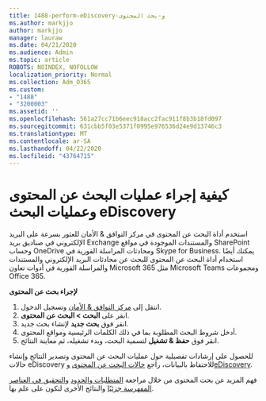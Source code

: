 ```yaml
---
title: 1488-perform-eDiscovery-و-بحث المحتوى
ms.author: markjjo
author: markjjo
manager: lauraw
ms.date: 04/21/2020
ms.audience: Admin
ms.topic: article
ROBOTS: NOINDEX, NOFOLLOW
localization_priority: Normal
ms.collection: Adm_O365
ms.custom:
- "1488"
- "3200003"
ms.assetid: ''
ms.openlocfilehash: 561a27cc71b6eec918acc2fac911f8b3b18fd097
ms.sourcegitcommit: 631cbb5f03e5371f0995e976536d24e9d13746c3
ms.translationtype: MT
ms.contentlocale: ar-SA
ms.lasthandoff: 04/22/2020
ms.locfileid: "43764715"
---
```

# <a name="how-to-perform-content-searches-and-ediscovery-searches"></a>كيفية إجراء عمليات البحث عن المحتوى وعمليات البحث eDiscovery

استخدم أداة البحث عن المحتوى في مركز التوافق & الأمان للعثور بسرعة على البريد الإلكتروني في صناديق بريد Exchange والمستندات الموجودة في مواقع SharePoint وحساب OneDrive ومحادثات المراسلة الفورية في Skype for Business. يمكنك أيضًا استخدام أداة البحث عن المحتوى للبحث عن محادثات البريد الإلكتروني والمستندات والمراسلة الفورية في أدوات تعاون Microsoft 365 مثل Microsoft Teams ومجموعات Office 365.

**لإجراء بحث عن المحتوى**

1. انتقل إلى [مركز التوافق & الأمان](https://protection.office.com) وتسجيل الدخول.
2. انقر على **البحث > البحث عن المحتوى**.
3. انقر فوق **بحث جديد** لإنشاء بحث جديد.
4. أدخل شروط البحث المطلوبة بما في ذلك الكلمات الرئيسية ومواقع المحتوى.  
5. انقر فوق **حفظ & تشغيل** لتسمية البحث، وبدء تشغيله، ثم معاينة النتائج.

للحصول على إرشادات تفصيلية حول عمليات البحث عن المحتوى وتصدير النتائج وإنشاء حالات eDiscovery للاحتفاظ بالبيانات، راجع [حالات البحث عن المحتوى](https://docs.microsoft.com/office365/securitycompliance/content-search) [وeDiscovery](https://docs.microsoft.com/office365/securitycompliance/ediscovery-cases).

فهم المزيد عن بحث المحتوى من خلال مراجعة [المتطلبات والحدود](https://docs.microsoft.com/office365/securitycompliance/limits-for-content-search) [والتحقيق في العناصر المفهرسة جزئيًا](https://docs.microsoft.com/office365/securitycompliance/investigating-partially-indexed-items-in-ediscovery) والنتائج الأخرى لتكون على علم بها.